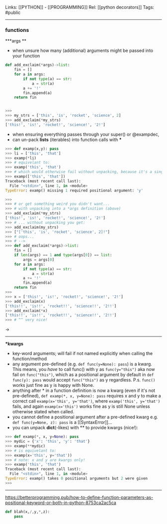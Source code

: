 Links: [[PYTHON]] - [[PROGRAMMING]]
Rel: [[python decorators]]
Tags: #public 

--- 

### functions

**\*args **
- when unsure how many (additional) arguments might be passed into your function
```py
def add_exclaim(*args)->list:
	fin = []
	for a in args:
		if not type(a) == str:
			a = str(a)
		a += '!'
		fin.append(a)	
	return fin


>>> 
>>> my_strs = ['this', 'is', 'rocket', 'science', 2]
>>> add_exclaim(*my_strs)
['this!', 'is!', 'rocket!', 'science!', '2!']
```
- when ensuring everything passes through your super() or @exampdec,
- can un-pack **lists** (iterables) into function calls with **\***
```py
>>> def examp(x,y): pass
>>> li = ['this', 'that']
>>> examp(*li)
>>> # equivelant to: 
>>> examp('this', 'that')
>>> # which would otherwise fail without unpacking, because it's a single list
>>> examp(['this', 'that'])
Traceback (most recent call last):
  File "<stdin>", line 1, in <module>
TypeError: examp() missing 1 required positional argument: 'y'
```
```py
>>> 
>>> # or get something weird you didn't want...
>>> # with unpacking into a *args definition (above)
>>> add_exclaim(*my_strs)
['this!', 'is!', 'rocket!', 'science!', '2!']
>>> # ... without unpacking you get:
>>> add_exclaim(my_strs)
>>> ["['this', 'is', 'rocket', 'science', 2]!"]
>>> # oops...
>>> # --> 
>>> def add_exclaim(*args)->list:
	fin = []
	if len(args) == 1 and type(args[0]) == list:
		args = args[0]
	for a in args:
		if not type(a) == str:
			a = str(a)
		a += '!'
		fin.append(a)	
	return fin
>>> 
>>> x = ['this!', 'is!', 'rocket!', 'science!', '2!']
>>> add_exclaim(x)
['this!!', 'is!!', 'rocket!!', 'science!!', '2!!']
>>> add_exclaim(*x)
['this!!', 'is!!', 'rocket!!', 'science!!', '2!!']
>>> # ^^ very nice!
```
->


--- 

**\*kwargs**
- key-word arguments; will fail if not named explicitly when calling the function/method
- any argument pre-defined (e.g. ```def func(y=None): pass```) is a kwarg. This means, you *have* to call func() with y as ```func(y="this")``` aka now fail on ```func("this")```, which as a positional argument by default in ```def func(y): pass``` would accept ```func("this")``` as y regardless. P.s. ```func()``` works just fine as y is happy with None.
- anything after \* in a function definition is now a kwarg (even if it's not pre-defined), ```def examp(*, x, y=None): pass``` requires x and y to make a correct call ```examp(x='this', y='that')```, where ```examp('this', y='that')``` fails, and again ```examp(x='this')``` works fine as y is still None unless otherwise stated when called. 
- you cannot define a positional argument after a pre-defined kwarg e.g. ```def func(y=None, z): pass``` is a [[SyntaxError]]...
- you can unpack **dict**(-likes) with \*\* to provide kwargs (nice!):
```py
>>> def examp(*, x, y=None): pass
>>> mydic = {'x': 'this', 'y': 'that'}
>>> examp(**mydic)
>>> # is equivelant to: 
>>> examp(x='this', y='that'))
>>> # note: x and y are kwargs only!
>>> examp('this', 'that')
Traceback (most recent call last):
  File "<stdin>", line 1, in <module>
TypeError: examp() takes 0 positional arguments but 2 were given
>>> 
```

--- 

https://betterprogramming.pub/how-to-define-function-parameters-as-positional-keyword-or-both-in-python-8753ca2ac5ca

```py
def blah(x,/,y,*,z):
	pass
```